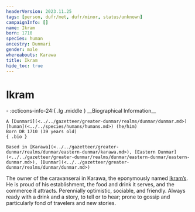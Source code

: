```yaml
---
headerVersion: 2023.11.25
tags: [person, dufr/met, dufr/minor, status/unknown]
campaignInfo: []
name: Ikram
born: 1710
species: human
ancestry: Dunmari
gender: male
whereabouts: Karawa
title: Ikram
hide_toc: true
---
```

# Ikram
<div class="grid cards ext-narrow-margin ext-one-column" markdown>
- :octicons-info-24:{ .lg .middle } __Biographical Information__

    A [Dunmari](<../../gazetteer/greater-dunmar/realms/dunmar/dunmar.md>) [human](<../../species/humans/humans.md>) (he/him)  
    Born DR 1710 (39 years old)  
    { .bio }

    Based in [Karawa](<../../gazetteer/greater-dunmar/realms/dunmar/eastern-dunmar/karawa.md>), [Eastern Dunmar](<../../gazetteer/greater-dunmar/realms/dunmar/eastern-dunmar/eastern-dunmar.md>), [Dunmar](<../../gazetteer/greater-dunmar/realms/dunmar/dunmar.md>)
</div>


The owner of the caravanserai in Karawa, the eponymously named [Ikram’s](<../../gazetteer/greater-dunmar/realms/dunmar/eastern-dunmar/ikrams.md>). He is proud of his establishment, the food and drink it serves, and the commerce it attracts. Perennially optimistic, sociable, and friendly. Always ready with a drink and a story, to tell or to hear; prone to gossip and particularly fond of travelers and new stories. 

